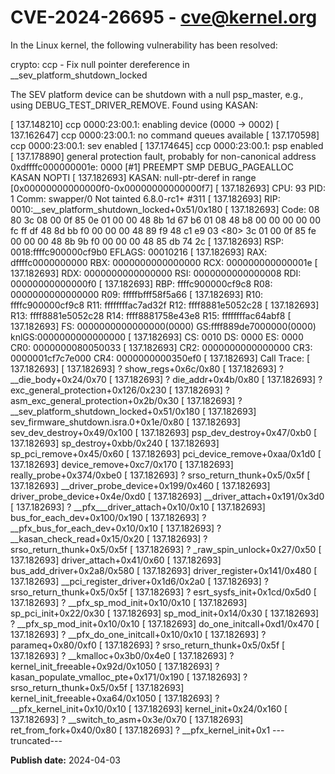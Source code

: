 # CVE-2024-26695 - cve@kernel.org

In the Linux kernel, the following vulnerability has been resolved:

crypto: ccp - Fix null pointer dereference in __sev_platform_shutdown_locked

The SEV platform device can be shutdown with a null psp_master,
e.g., using DEBUG_TEST_DRIVER_REMOVE.  Found using KASAN:

[  137.148210] ccp 0000:23:00.1: enabling device (0000 -> 0002)
[  137.162647] ccp 0000:23:00.1: no command queues available
[  137.170598] ccp 0000:23:00.1: sev enabled
[  137.174645] ccp 0000:23:00.1: psp enabled
[  137.178890] general protection fault, probably for non-canonical address 0xdffffc000000001e: 0000 [#1] PREEMPT SMP DEBUG_PAGEALLOC KASAN NOPTI
[  137.182693] KASAN: null-ptr-deref in range [0x00000000000000f0-0x00000000000000f7]
[  137.182693] CPU: 93 PID: 1 Comm: swapper/0 Not tainted 6.8.0-rc1+ #311
[  137.182693] RIP: 0010:__sev_platform_shutdown_locked+0x51/0x180
[  137.182693] Code: 08 80 3c 08 00 0f 85 0e 01 00 00 48 8b 1d 67 b6 01 08 48 b8 00 00 00 00 00 fc ff df 48 8d bb f0 00 00 00 48 89 f9 48 c1 e9 03 <80> 3c 01 00 0f 85 fe 00 00 00 48 8b 9b f0 00 00 00 48 85 db 74 2c
[  137.182693] RSP: 0018:ffffc900000cf9b0 EFLAGS: 00010216
[  137.182693] RAX: dffffc0000000000 RBX: 0000000000000000 RCX: 000000000000001e
[  137.182693] RDX: 0000000000000000 RSI: 0000000000000008 RDI: 00000000000000f0
[  137.182693] RBP: ffffc900000cf9c8 R08: 0000000000000000 R09: fffffbfff58f5a66
[  137.182693] R10: ffffc900000cf9c8 R11: ffffffffac7ad32f R12: ffff8881e5052c28
[  137.182693] R13: ffff8881e5052c28 R14: ffff8881758e43e8 R15: ffffffffac64abf8
[  137.182693] FS:  0000000000000000(0000) GS:ffff889de7000000(0000) knlGS:0000000000000000
[  137.182693] CS:  0010 DS: 0000 ES: 0000 CR0: 0000000080050033
[  137.182693] CR2: 0000000000000000 CR3: 0000001cf7c7e000 CR4: 0000000000350ef0
[  137.182693] Call Trace:
[  137.182693]  <TASK>
[  137.182693]  ? show_regs+0x6c/0x80
[  137.182693]  ? __die_body+0x24/0x70
[  137.182693]  ? die_addr+0x4b/0x80
[  137.182693]  ? exc_general_protection+0x126/0x230
[  137.182693]  ? asm_exc_general_protection+0x2b/0x30
[  137.182693]  ? __sev_platform_shutdown_locked+0x51/0x180
[  137.182693]  sev_firmware_shutdown.isra.0+0x1e/0x80
[  137.182693]  sev_dev_destroy+0x49/0x100
[  137.182693]  psp_dev_destroy+0x47/0xb0
[  137.182693]  sp_destroy+0xbb/0x240
[  137.182693]  sp_pci_remove+0x45/0x60
[  137.182693]  pci_device_remove+0xaa/0x1d0
[  137.182693]  device_remove+0xc7/0x170
[  137.182693]  really_probe+0x374/0xbe0
[  137.182693]  ? srso_return_thunk+0x5/0x5f
[  137.182693]  __driver_probe_device+0x199/0x460
[  137.182693]  driver_probe_device+0x4e/0xd0
[  137.182693]  __driver_attach+0x191/0x3d0
[  137.182693]  ? __pfx___driver_attach+0x10/0x10
[  137.182693]  bus_for_each_dev+0x100/0x190
[  137.182693]  ? __pfx_bus_for_each_dev+0x10/0x10
[  137.182693]  ? __kasan_check_read+0x15/0x20
[  137.182693]  ? srso_return_thunk+0x5/0x5f
[  137.182693]  ? _raw_spin_unlock+0x27/0x50
[  137.182693]  driver_attach+0x41/0x60
[  137.182693]  bus_add_driver+0x2a8/0x580
[  137.182693]  driver_register+0x141/0x480
[  137.182693]  __pci_register_driver+0x1d6/0x2a0
[  137.182693]  ? srso_return_thunk+0x5/0x5f
[  137.182693]  ? esrt_sysfs_init+0x1cd/0x5d0
[  137.182693]  ? __pfx_sp_mod_init+0x10/0x10
[  137.182693]  sp_pci_init+0x22/0x30
[  137.182693]  sp_mod_init+0x14/0x30
[  137.182693]  ? __pfx_sp_mod_init+0x10/0x10
[  137.182693]  do_one_initcall+0xd1/0x470
[  137.182693]  ? __pfx_do_one_initcall+0x10/0x10
[  137.182693]  ? parameq+0x80/0xf0
[  137.182693]  ? srso_return_thunk+0x5/0x5f
[  137.182693]  ? __kmalloc+0x3b0/0x4e0
[  137.182693]  ? kernel_init_freeable+0x92d/0x1050
[  137.182693]  ? kasan_populate_vmalloc_pte+0x171/0x190
[  137.182693]  ? srso_return_thunk+0x5/0x5f
[  137.182693]  kernel_init_freeable+0xa64/0x1050
[  137.182693]  ? __pfx_kernel_init+0x10/0x10
[  137.182693]  kernel_init+0x24/0x160
[  137.182693]  ? __switch_to_asm+0x3e/0x70
[  137.182693]  ret_from_fork+0x40/0x80
[  137.182693]  ? __pfx_kernel_init+0x1
---truncated---

**Publish date:** 2024-04-03
